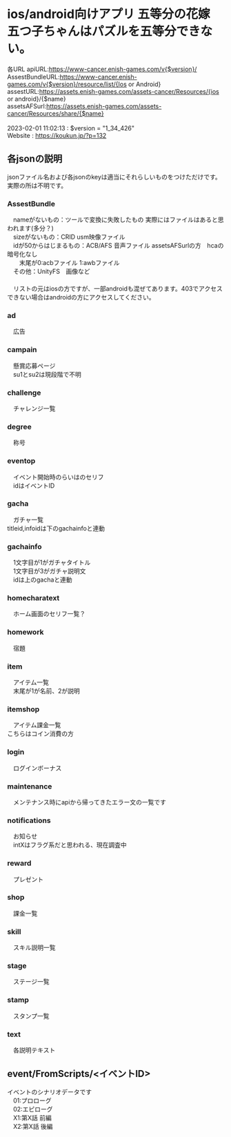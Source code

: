 <h1>ios/android向けアプリ 五等分の花嫁 五つ子ちゃんはパズルを五等分できない。</h1>

各URL
apiURL:https://www-cancer.enish-games.com/v{$version}/<br>
AssestBundleURL:https://www-cancer.enish-games.com/v{$version}/resource/list/{Ios or Android}<br>
assestURL:https://assets.enish-games.com/assets-cancer/Resources/{ios or android}/{$name}<br>
assetsAFSurl:https://assets.enish-games.com/assets-cancer/Resources/share/{$name}<br>
<br>
2023-02-01 11:02:13 : $version = "1_34_426"
<br>
Website : https://koukun.jp/?p=132
<br>
<h2>各jsonの説明</h2>
jsonファイル名および各jsonのkeyは適当にそれらしいものをつけただけです。実際の所は不明です。
<h3>AssestBundle</h3>
　nameがないもの：ツールで変換に失敗したもの 実際にはファイルはあると思われます(多分？)<br>
　sizeがないもの：CRID usm映像ファイル<br>
　idが50からはじまるもの：ACB/AFS 音声ファイル assetsAFSurlの方　hcaの暗号化なし<br>
　　末尾が0:acbファイル 1:awbファイル<br>
　その他：UnityFS　画像など<br>
　<br>
　リストの元はiosの方ですが、一部androidも混ぜてあります。403でアクセスできない場合はandroidの方にアクセスしてください。
<h3>ad</h3>
　広告<br>
 <h3>campain</h3>
　懸賞応募ページ<br>
　su1とsu2は現段階で不明<br>
<h3>challenge</h3>
　チャレンジ一覧<br>
<h3>degree</h3>
　称号<br>
<h3>eventop</h3>
　イベント開始時のらいはのセリフ<br>
　idはイベントID<br>
<h3>gacha</h3>
　ガチャ一覧<br>
  titleid,infoidは下のgachainfoと連動<br>
<h3>gachainfo</h3>
　1文字目が1がガチャタイトル<br>
　1文字目が3がガチャ説明文<br>
　idは上のgachaと連動<br>
<h3>homecharatext</h3>
　ホーム画面のセリフ一覧？<br>
<h3>homework</h3>
　宿題<br>
<h3>item</h3>
　アイテム一覧<br>
　末尾が1が名前、2が説明<br>
<h3>itemshop</h3>
　アイテム課金一覧<br>
  こちらはコイン消費の方<br>
<h3>login</h3>
　ログインボーナス<br>
<h3>maintenance</h3>
　メンテナンス時にapiから帰ってきたエラー文の一覧です<br>
<h3>notifications</h3>
　お知らせ<br>
　intXはフラグ系だと思われる、現在調査中<br>
<h3>reward</h3>
　プレゼント<br>
<h3>shop</h3>
　課金一覧<br>
<h3>skill</h3>
　スキル説明一覧<br>
<h3>stage</h3>
　ステージ一覧<br>
<h3>stamp</h3>
　スタンプ一覧<br>
<h3>text</h3>
　各説明テキスト<br>

<h2>event/FromScripts/<イベントID></h2>
イベントのシナリオデータです<br>
　01:プロローグ<br>
　02:エピローグ<br>
　X1:第X話 前編<br>
　X2:第X話 後編<br>
